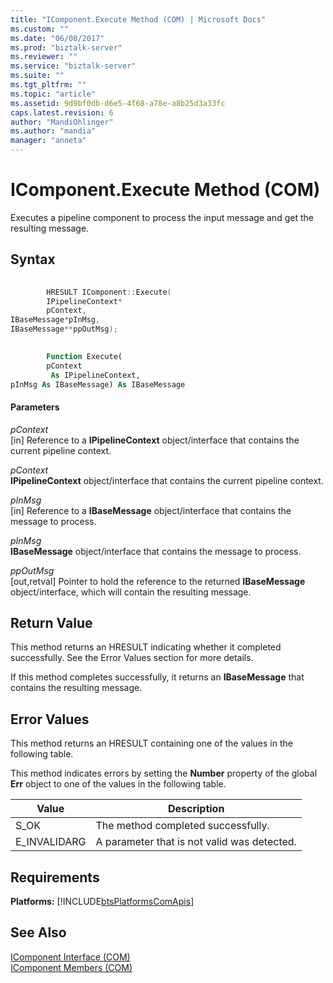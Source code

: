 ```yaml
---
title: "IComponent.Execute Method (COM) | Microsoft Docs"
ms.custom: ""
ms.date: "06/08/2017"
ms.prod: "biztalk-server"
ms.reviewer: ""
ms.service: "biztalk-server"
ms.suite: ""
ms.tgt_pltfrm: ""
ms.topic: "article"
ms.assetid: 9d9bf0db-d6e5-4f68-a78e-a8b25d3a33fc
caps.latest.revision: 6
author: "MandiOhlinger"
ms.author: "mandia"
manager: "anneta"
---
```

# IComponent.Execute Method (COM)
Executes a pipeline component to process the input message and get the resulting message.  
  
## Syntax  
  
```cpp  
  
        HRESULT IComponent::Execute(  
        IPipelineContext*  
        pContext,  
IBaseMessage*pInMsg,  
IBaseMessage**ppOutMsg);  
```  
  
```vb  
  
        Function Execute(  
        pContext  
         As IPipelineContext,  
pInMsg As IBaseMessage) As IBaseMessage  
```  
  
#### Parameters  
 *pContext*  
 [in] Reference to a **IPipelineContext** object/interface that contains the current pipeline context.  
  
 *pContext*  
 **IPipelineContext** object/interface that contains the current pipeline context.  
  
 *pInMsg*  
 [in] Reference to a **IBaseMessage** object/interface that contains the message to process.  
  
 *pInMsg*  
 **IBaseMessage** object/interface that contains the message to process.  
  
 *ppOutMsg*  
 [out,retval] Pointer to hold the reference to the returned **IBaseMessage** object/interface, which will contain the resulting message.  
  
## Return Value  
 This method returns an HRESULT indicating whether it completed successfully. See the Error Values section for more details.  
  
 If this method completes successfully, it returns an **IBaseMessage** that contains the resulting message.  
  
## Error Values  
 This method returns an HRESULT containing one of the values in the following table.  
  
 This method indicates errors by setting the **Number** property of the global **Err** object to one of the values in the following table.  
  
|Value|Description|  
|-----------|-----------------|  
|S_OK|The method completed successfully.|  
|E_INVALIDARG|A parameter that is not valid was detected.|  
  
## Requirements  
 **Platforms:**  [!INCLUDE[btsPlatformsComApis](../includes/btsplatformscomapis-md.md)]  
  
## See Also  
 [IComponent Interface (COM)](../core/icomponent-interface-com.md)   
 [IComponent Members (COM)](../core/icomponent-members-com.md)